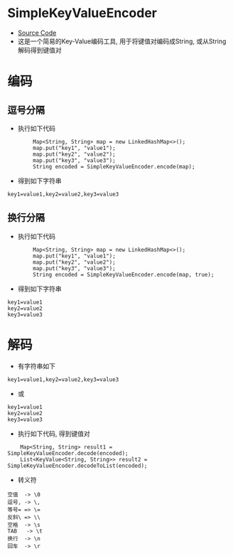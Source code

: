 # SimpleKeyValueEncoder

* [Source Code](https://github.com/shepherdviolet/glacimon/blob/master/glacijava-common/src/main/java/com/github/shepherdviolet/glacimon/java/conversion/SimpleKeyValueEncoder.java)
* 这是一个简易的Key-Value编码工具, 用于将键值对编码成String, 或从String解码得到键值对

# 编码

## 逗号分隔

* 执行如下代码

```text
        Map<String, String> map = new LinkedHashMap<>();
        map.put("key1", "value1");
        map.put("key2", "value2");
        map.put("key3", "value3");
        String encoded = SimpleKeyValueEncoder.encode(map);
```

* 得到如下字符串

```text
key1=value1,key2=value2,key3=value3
```

## 换行分隔

* 执行如下代码

```text
        Map<String, String> map = new LinkedHashMap<>();
        map.put("key1", "value1");
        map.put("key2", "value2");
        map.put("key3", "value3");
        String encoded = SimpleKeyValueEncoder.encode(map, true);
```

* 得到如下字符串

```text
key1=value1
key2=value2
key3=value3
```

# 解码

* 有字符串如下

```text
key1=value1,key2=value2,key3=value3
```

* 或

```text
key1=value1
key2=value2
key3=value3
```

* 执行如下代码, 得到键值对

```text
    Map<String, String> result1 = SimpleKeyValueEncoder.decode(encoded);
    List<KeyValue<String, String>> result2 = SimpleKeyValueEncoder.decodeToList(encoded);
```

* 转义符

```text
空值  -> \0
逗号, -> \,
等号= => \=
反斜\ => \\
空格  -> \s
TAB   -> \t
换行  -> \n
回车  -> \r
```
